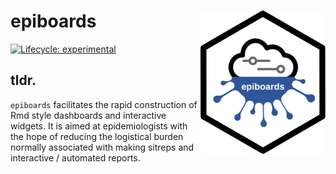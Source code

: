 # epiboards <img src="man/figures/logo.svg" align="right" width='200'/>
<!-- badges: start -->
[![Lifecycle:
experimental](https://img.shields.io/badge/lifecycle-experimental-orange.svg)](https://www.tidyverse.org/lifecycle/#experimental)
<!-- badges: end -->

## tldr.
`epiboards` facilitates the rapid construction of Rmd style dashboards and interactive widgets. It is aimed at epidemiologists with the hope of reducing the logistical burden normally associated with making sitreps and interactive / automated reports. 

